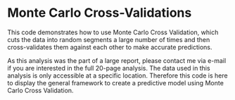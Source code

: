 # Monte Carlo Cross-Validations

This code demonstrates how to use Monte Carlo Cross Validation, which cuts the data into random segments a large number of times and then cross-validates them against each other to make accurate predictions.

As this analysis was the part of a large report, please contact me via e-mail if you are interested in the full 20-page analysis. The data used in this analysis is only accessible at a specific location. Therefore this code is here to display the general framework to create a predictive model using Monte Carlo Cross Validation.
